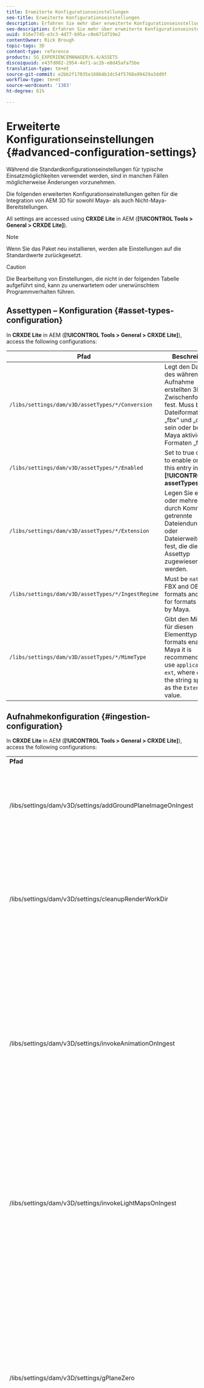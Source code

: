 ```yaml
---
title: Erweiterte Konfigurationseinstellungen
seo-title: Erweiterte Konfigurationseinstellungen
description: Erfahren Sie mehr über erweiterte Konfigurationseinstellungen, die für die Integration von AEM 3D für sowohl Maya- als auch Nicht-Maya-Bereitstellungen gelten.
seo-description: Erfahren Sie mehr über erweiterte Konfigurationseinstellungen, die für die Integration von AEM 3D für sowohl Maya- als auch Nicht-Maya-Bereitstellungen gelten.
uuid: 016e7745-e3c3-4d77-b95a-c0e671d719e2
contentOwner: Rick Brough
topic-tags: 3D
content-type: reference
products: SG_EXPERIENCEMANAGER/6.4/ASSETS
discoiquuid: e43fd002-2954-4ef1-ac2b-e8d45afa75be
translation-type: tm+mt
source-git-commit: e2bb2f17035e16864b1dc54f5768a99429a3dd9f
workflow-type: tm+mt
source-wordcount: '1383'
ht-degree: 61%

---
```



# Erweiterte Konfigurationseinstellungen {#advanced-configuration-settings}

Während die Standardkonfigurationseinstellungen für typische Einsatzmöglichkeiten verwendet werden, sind in manchen Fällen möglicherweise Änderungen vorzunehmen.

Die folgenden erweiterten Konfigurationseinstellungen gelten für die Integration von AEM 3D für sowohl Maya- als auch Nicht-Maya-Bereitstellungen.

All settings are accessed using **CRXDE Lite** in AEM (**[!UICONTROL Tools > General > CRXDE Lite]**).

>[!NOTE]
>
>Wenn Sie das Paket neu installieren, werden alle Einstellungen auf die Standardwerte zurückgesetzt.

>[!CAUTION]
>
>Die Bearbeitung von Einstellungen, die nicht in der folgenden Tabelle aufgeführt sind, kann zu unerwartetem oder unerwünschtem Programmverhalten führen.

## Assettypen – Konfiguration {#asset-types-configuration}

In **CRXDE Lite** in AEM (**[!UICONTROL Tools > General > CRXDE Lite]**), access the following configurations:

| Pfad | Beschreibung |
|---|---|
| `/libs/settings/dam/v3D/assetTypes/*/Conversion` | Legt den Dateityp des während der Aufnahme erstellten 3D-Zwischenformats fest. Muss bei den Dateiformaten „fbx“ und „obj“ leer sein oder bei durch Maya aktivierten Formaten „fbx“. |
| `/libs/settings/dam/v3D/assetTypes/*/Enabled` | Set to true or false to enable or disable this entry in the **[!UICONTROL assetTypes]** list. |
| `/libs/settings/dam/v3D/assetTypes/*/Extension` | Legen Sie eine oder mehrere durch Kommas getrennte Dateiendungen oder Dateierweiterungen fest, die diesem Assettyp zugewiesen werden. |
| `/libs/settings/dam/v3D/assetTypes/*/IngestRegime` | Must be `native` for FBX and OBJ file formats and  `maya` for formats enabled by Maya. |
| `/libs/settings/dam/v3D/assetTypes/*/MimeType` | Gibt den Mime-Typ für diesen Elementtyp an. For formats enabled by Maya it is recommended to use `application/x-ext`, where `ext` is the string specified as the `Extension` value. |

## Aufnahmekonfiguration {#ingestion-configuration}

In **CRXDE Lite** in AEM (**[!UICONTROL Tools > General > CRXDE Lite]**), access the following configurations:

<table> 
 <tbody> 
  <tr> 
   <td><strong>Pfad</strong></td> 
   <td><strong>Beschreibung</strong></td> 
  </tr> 
  <tr> 
   <td>/libs/settings/dam/v3D/settings/addGroundPlaneImageOnIngest</td> 
   <td>Aktiviert die Generation eines Ambient Occlusion-Schlagschattens beim Anzeigen oder Rendern mit einer IBL-Bühne. Gilt für die Vorschau und das Rendern mit RapidRefine</td> 
  </tr> 
  <tr> 
   <td><p>/libs/settings/dam/v3D/settings/cleanupRenderWorkDir</p> </td> 
   <td>Legen Sie den Parameter auf <strong>false</strong> fest, damit temporäre Dateien nach der Konversion und dem Rendern im MayaWork-Ordner bleiben. Kann beim Debuggen nützlich sein, wenn Sie Probleme bei der Maya-Konvertierung und dem Rendering haben.</td> 
  </tr> 
  <tr> 
   <td>/libs/settings/dam/v3D/settings/invokeAnimationOnIngest</td> 
   <td><p>Wenn die Option aktiviert ist, wird ImageMagick auf dem Server installiert und magickPath wird konfiguriert. Rapid Refine wird verwendet, um eine einfache Animation für 3D-Objekte zu erstellen, die als Miniaturbild in der Kartenansicht und in anderen Ansichten verwendet werden.</p> <p>Das Erstellen von Animationen verbraucht bedeutende CPU-Ressourcen während des Aufnahmeprozesses.</p> </td> 
  </tr> 
  <tr> 
   <td>/libs/settings/dam/v3D/settings/invokeLightMapsOnIngest</td> 
   <td>Aktiviert das automatische Erstellen von Licht-Maps bei der Aufnahme. Wird auf <strong>false</strong> gesetzt, um die automatische Erstellung von Light-Maps zu deaktivieren. Dadurch kann der CPU-Verbrauch erheblich gesenkt werden, allerdings zu Lasten der Qualität der Vorschau und des Renderns mit Rapid Refine. Hat keine Auswirkungen auf das Rendern mit Maya.</td> 
  </tr> 
  <tr> 
   <td>/libs/settings/dam/v3D/settings/gPlaneZero</td> 
   <td><p>When set to <strong>true</strong> (default), objects are moved vertically, if necessary, to ensure that all parts of the object are above the ground plane (y=0).</p> <p>When set to <strong>false</strong> (default), objects are not repositioned and may be partially hidden by a stage's ground plane. (Gilt nur für Vorschau und Rendering mit Rapid Refine.) Wirkt sich jedoch nicht auf das Rendern mit Maya aus. When set to <strong>true</strong>, the vertical position of objects in Maya may be different than in preview or when rendering with Rapid Refine.</p> </td> 
  </tr> 
  <tr> 
   <td>/libs/settings/dam/v3D/Paths/magickPath</td> 
   <td>Der Pfad und der Name zum ImageMagick-Konversionsprogramm. Ein absoluter Pfad ist erforderlich, wenn die animierte Miniaturbilderstellung aktiviert ist.</td> 
  </tr> 
  <tr> 
   <td>/libs/settings/dam/v3D/settings/MaxCpuPercentage</td> 
   <td><p>Legt fest, wie viele CPUs maximal für die Aufnahmeverarbeitung von 3D-Objekten verwendet werden.</p> <p>Höhere Werte beschleunigen die Aufnahmen, können aber dazu führen, dass AEM insgesamt langsamer reagiert. Diese Einstellung ist approximativ. Das heißt, die Genauigkeit steigt mit der Anzahl von verfügbaren CPU-Kernen.</p> </td> 
  </tr> 
 </tbody> 
</table>

## Konfigurationseinstellungen für Cloud Services {#cloud-services-configuration-settings}

Die Werte für die folgenden Einstellungen werden von Ihrem Kundenbetreuer, Bereitstellungsexperten oder Supportmitarbeiter bereitgestellt.

| **Pfad** | **Beschreibung** |
|---|---|
| `/libs/settings/dam/v3D/services/aws/accountId` | Die Konto-ID des Adobe AWS-Kontos. |
| `/libs/settings/dam/v3D/services/aws/bucketName` | Name des S3-Übertragungsbehältnisses; normalerweise `aem3d`. |
| `/libs/settings/dam/v3D/services/aws/customerId` | Die eindeutige ID, die Ihrer Organisation durch Adobe zugewiesen wird. Wird als AWS-Kognito-Benutzer-ID verwendet. |
| `/libs/settings/dam/v3D/services/aws/encryptedPassword` | Das mit dieser customerId verknüpfte Kennwort. Wird als AWS-Kognito-Kennwort verwendet. |
| `/libs/settings/dam/v3D/services/aws/region` | Die AWS-Region, in der die Cloud-Dienste bereitgestellt werden. |
| `/libs/settings/dam/v3D/services/aws/userPoolId` | Die entsprechende AWS-Kognito-Benutzer-Pool-ID. |
| `/libs/settings/dam/v3D/services/dncr/clientId` | Die AWS-Cognito-Client-ID für den CDN-Konvertierungsdienst. |

## Common processing settings {#common-processing-settings}

In **CRXDE Lite** in AEM (**[!UICONTROL Tools > General > CRXDE Lite]**), access the following configurations:

| **Pfad** | **Beschreibung** |
|---|---|
| `/libs/settings/dam/v3D/Paths/mayaWorkPath` | Der Name und der Speicherort des Arbeitsordners für Umwandlung und Rendering mit Maya. Der Ordner wird automatisch erstellt, wenn er nicht vorhanden ist. |
| `/libs/settings/dam/v3D/Paths/maxWorkPath` | Name und Speicherort des Arbeitsordners für die maximale Konvertierung von 3ds. Der Ordner wird automatisch erstellt, wenn er nicht vorhanden ist. |
| `/libs/settings/dam/v3D/settings/debugNative` | Auf **[!UICONTROL true]** gesetzt, um das Erstellen von Debugging-Informationen während der Formatkonversion und dem Rendering mit dem RapidRefine-Renderer zu aktivieren. |

## Renderer-Konfiguration {#renderer-configuration}

In **CRXDE Lite** in AEM (**[!UICONTROL Tools > General > CRXDE Lite]**), access the following configurations:

| **Pfad** | **Beschreibung** |
|---|---|
| `/libs/settings/dam/v3D/settings/dynamicIBL` | Wenn auf **[!UICONTROL true]** gesetzt und wenn keine vorgenerierten Licht-Maps verfügbar sind (d. h. invokeLightMapsOnIngest=false), erstellt der Rapid Refine-Renderer während des Renderns Licht-Maps, um die Rendering-Qualität zu verbessern. Diese Einstellung kann die Rendering-Zeit wesentlich verlängern. Wenn auf **[!UICONTROL false]** gesetzt, wird die CPU-Auslastung in solchen Fällen minimiert, aber die Rendering-Qualität kann schlechter werden. |
| `/libs/settings/dam/v3D/renderers/*/Enabled` | Auf **[!UICONTROL true]** oder **[!UICONTROL false]** festgelegt, um einen Renderer zu aktivieren bzw. zu deaktivieren. |
| `/libs/settings/dam/v3D/renderers/*/Display` | Erlaubt Ihnen, die Zeichenfolge zu ändern, die im Rendering-Feld in der Renderer-Auswahl für einen aktivierten Renderer angezeigt wird. |
| `/libs/settings/dam/v3D/renderers/*/MaxCpuPercentage` | Legt fest, wie viele CPUs maximal für das Rendern von 3D-Szenen verwendet werden. Höhere Werte beschleunigen das Rendern, können aber dazu führen, dass AEM insgesamt langsamer reagiert. Diese Einstellung ist approximativ. Das heißt, die Genauigkeit steigt mit der Anzahl von verfügbaren CPU-Kernen. |

## 3D Asset preview settings {#d-asset-preview-settings}

In **CRXDE Lite** in AEM (**[!UICONTROL Tools > General > CRXDE Lite]**), access the following configurations:

| Pfad | Beschreibung |
|---|---|
| `/libs/settings/dam/v3D/WebGLSites/autoSpin` | Set to **[!UICONTROL true]** or **[!UICONTROL false]** to enable or disable auto-spin (automatic camera orbit) on page load. |
| `/libs/settings/dam/v3D/WebGLSites/autoSpinAfterReset` | Set to **[!UICONTROL true]** to restart auto-spin after **[!UICONTROL Reset]** is pressed. Wird ignoriert, wenn die automatische Rotation deaktiviert ist. |
| `/libs/settings/dam/v3D/WebGLSites/autoSpinSpeed` | Legt die Geschwindigkeit (Umdrehungen pro Minute) und Richtung der automatischen Rotation fest. Dabei stehen negative Werte für das Drehen von rechts nach links und positive Werte für das Drehen von links nach rechts. |
| `/libs/settings/dam/v3D/WebGL/continueRotate` | Set to **[!UICONTROL false]** to disable continuation with gradual fadeout of viewer responses to touch and mouse gestures. |
| `/libs/settings/dam/v3D/WebGL/curtainColor` | Legt die Farbe des Ladevorhangs fest, der den Viewport der 3D-Asset-Vorschau beim Laden und der Initialisierung optional bedecken kann. RGB-Wert, wobei sich die einzelnen Farbkomponenten im Bereich von 0 bis 255 befinden. |
| `/libs/settings/dam/v3D/WebGL/fadeCurtains` | When set to **[!UICONTROL true]**, the load curtain will gradually fade out during the latter parts of viewer initialization. When set to **[!UICONTROL false]**, the curtain remains opaque until loading and initialization has completed. |
| `/libs/settings/dam/v3D/WebGL/showCurtains` | Set to **[!UICONTROL true]** or **[!UICONTROL false]** to enable or disable the load curtain for 3D asset preview. |
| `/libs/settings/dam/v3D/WebGL/spinHeight` | Wenn die automatische Rotation aktiviert wurde, wird die vertikale Position der Kamera automatisch relativ zur Höhe des 3D-Objekts angepasst. Wenn dieser Wert auf 0,5 gesetzt wird, wird die Kamera auf halber Höhe vertikal zum Objekt platziert. Dadurch wird der Horizont vertikal zum Viewport zentriert. Höhere Werte führen dazu, dass die Kamera auf das Objekt herabblickt und der gerenderte Horizont angehoben wird. Niedrigere Werte hingegen führen dazu, dass die Kamera zum Objekt aufblickt und der Horizont gesenkt wird. |

## 3D Sites component settings {#d-sites-component-settings}

In **CRXDE Lite** in AEM (**[!UICONTROL Tools > General > CRXDE Lite]**), access the following configurations:

| Pfad | Beschreibung |
|---|---|
| `/libs/settings/dam/v3D/WebGLSites/autoSpinAfterReset` | Set to **[!UICONTROL true]** to reactivate auto-spin (automatic camera orbit) after home is pressed. Wird ignoriert, wenn die automatische Rotation deaktiviert ist. |
| `/libs/settings/dam/v3D/WebGLSites/continueRotate` | Set to **[!UICONTROL false]** to disable continuation with gradual fadeout of viewer responses to touch and mouse gestures. |
| `/libs/settings/dam/v3D/WebGLSites/curtainColor` | Legt die Farbe des Ladevorhangs fest, der den Viewport der 3D-Sites-Komponente beim Laden optional bedecken kann. RGB-Wert, wobei sich die einzelnen Farbkomponenten im Bereich von 0 bis 255 befinden. |
| `/libs/settings/dam/v3D/WebGLSites/fadeCurtains` | When set to **[!UICONTROL true]**, the load curtain will gradually fade out during the latter parts of loading and initialization. When set to **[!UICONTROL false]**, the curtain remains opaque until loading and initialization has completed. |
| `/libs/settings/dam/v3D/WebGLSites/showCurtains` | Set to **[!UICONTROL true]** or **[!UICONTROL false]** to enable or disable the load curtain for the 3D Sites component. |
| `/libs/settings/dam/v3D/WebGLSites/spinHeight` | Wenn die automatische Rotation aktiviert wurde, wird die vertikale Position der Kamera automatisch relativ zur Höhe des 3D-Objekts angepasst. Wenn dieser Wert auf 0,5 gesetzt wird, wird die Kamera auf halber Höhe vertikal zum Objekt platziert. Dadurch wird der Horizont vertikal zum Viewport zentriert. Höhere Werte führen dazu, dass die Kamera auf das Objekt herabblickt und der gerenderte Horizont angehoben wird. Niedrigere Werte hingegen führen dazu, dass die Kamera zum Objekt aufblickt und der Horizont gesenkt wird. |

